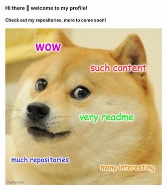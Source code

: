 ### Hi there 👋 welcome to my profile!

#### Check out my repositories, more to come soon!

![image](https://github.com/adambertalan/adambertalan/blob/master/readme_doge.jpg)

<!--
**adambertalan/adambertalan** is a ✨ _special_ ✨ repository because its `README.md` (this file) appears on your GitHub profile.

Here are some ideas to get you started:

- 🔭 I’m currently working on ...
- 🌱 I’m currently learning ...
- 👯 I’m looking to collaborate on ...
- 🤔 I’m looking for help with ...
- 💬 Ask me about ...
- 📫 How to reach me: ...
- 😄 Pronouns: ...
- ⚡ Fun fact: ...
-->
